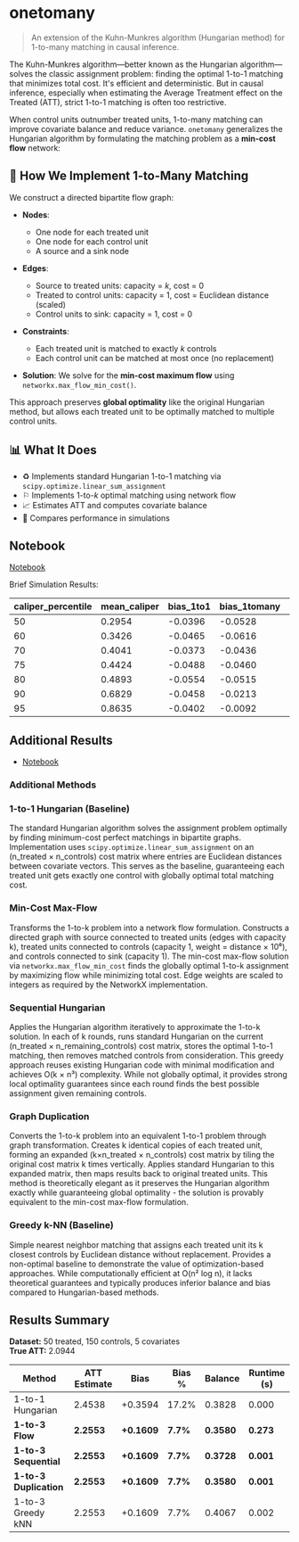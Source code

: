 # onetomany

> An extension of the Kuhn-Munkres algorithm (Hungarian method) for 1-to-many matching in causal inference.

The Kuhn-Munkres algorithm—better known as the Hungarian algorithm—solves the classic assignment problem: finding the optimal 1-to-1 matching that minimizes total cost. It's efficient and deterministic. But in causal inference, especially when estimating the Average Treatment effect on the Treated (ATT), strict 1-to-1 matching is often too restrictive.

When control units outnumber treated units, 1-to-many matching can improve covariate balance and reduce variance. `onetomany` generalizes the Hungarian algorithm by formulating the matching problem as a **min-cost flow** network:

## 🔧 How We Implement 1-to-Many Matching

We construct a directed bipartite flow graph:

* **Nodes**:

  * One node for each treated unit
  * One node for each control unit
  * A source and a sink node

* **Edges**:

  * Source to treated units: capacity = *k*, cost = 0
  * Treated to control units: capacity = 1, cost = Euclidean distance (scaled)
  * Control units to sink: capacity = 1, cost = 0

* **Constraints**:

  * Each treated unit is matched to exactly *k* controls
  * Each control unit can be matched at most once (no replacement)

* **Solution**: We solve for the **min-cost maximum flow** using `networkx.max_flow_min_cost()`.

This approach preserves **global optimality** like the original Hungarian method, but allows each treated unit to be optimally matched to multiple control units.

## 📊 What It Does

* ♻️ Implements standard Hungarian 1-to-1 matching via `scipy.optimize.linear_sum_assignment`
* ⚐ Implements 1-to-*k* optimal matching using network flow
* 📈 Estimates ATT and computes covariate balance
* 🚪 Compares performance in simulations

## Notebook

[Notebook](hungarian-one-to-many.ipynb)

Brief Simulation Results:

| caliper_percentile | mean_caliper | bias_1to1 | bias_1tomany | se_1to1 | se_1tomany | quality_1to1 | quality_1tomany | n_sims |
|--------------------|--------------|-----------|--------------|--------|------------|---------------|------------------|--------|
| 50                 | 0.2954       | -0.0396   | -0.0528      | 0.1960 | 0.1822     | 0.1950        | 0.2123           | 30     |
| 60                 | 0.3426       | -0.0465   | -0.0616      | 0.1790 | 0.1642     | 0.2156        | 0.2407           | 30     |
| 70                 | 0.4041       | -0.0373   | -0.0436      | 0.1672 | 0.1508     | 0.2381        | 0.2748           | 30     |
| 75                 | 0.4424       | -0.0488   | -0.0460      | 0.1627 | 0.1444     | 0.2505        | 0.2966           | 30     |
| 80                 | 0.4893       | -0.0554   | -0.0515      | 0.1581 | 0.1403     | 0.2640        | 0.3163           | 30     |
| 90                 | 0.6829       | -0.0458   | -0.0213      | 0.1514 | 0.1282     | 0.2988        | 0.3976           | 30     |
| 95                 | 0.8635       | -0.0402   | -0.0092      | 0.1481 | 0.1254     | 0.3239        | 0.4590           | 30     |


## Additional Results

* [Notebook](hungarian-one-to-many-alternates.ipynb)

### Additional Methods

### 1-to-1 Hungarian (Baseline)
The standard Hungarian algorithm solves the assignment problem optimally by finding minimum-cost perfect matchings in bipartite graphs. Implementation uses `scipy.optimize.linear_sum_assignment` on an (n_treated × n_controls) cost matrix where entries are Euclidean distances between covariate vectors. This serves as the baseline, guaranteeing each treated unit gets exactly one control with globally optimal total matching cost.

### Min-Cost Max-Flow
Transforms the 1-to-k problem into a network flow formulation. Constructs a directed graph with source connected to treated units (edges with capacity k), treated units connected to controls (capacity 1, weight = distance × 10⁶), and controls connected to sink (capacity 1). The min-cost max-flow solution via `networkx.max_flow_min_cost` finds the globally optimal 1-to-k assignment by maximizing flow while minimizing total cost. Edge weights are scaled to integers as required by the NetworkX implementation.

### Sequential Hungarian  
Applies the Hungarian algorithm iteratively to approximate the 1-to-k solution. In each of k rounds, runs standard Hungarian on the current (n_treated × n_remaining_controls) cost matrix, stores the optimal 1-to-1 matching, then removes matched controls from consideration. This greedy approach reuses existing Hungarian code with minimal modification and achieves O(k × n³) complexity. While not globally optimal, it provides strong local optimality guarantees since each round finds the best possible assignment given remaining controls.

### Graph Duplication
Converts the 1-to-k problem into an equivalent 1-to-1 problem through graph transformation. Creates k identical copies of each treated unit, forming an expanded (k×n_treated × n_controls) cost matrix by tiling the original cost matrix k times vertically. Applies standard Hungarian to this expanded matrix, then maps results back to original treated units. This method is theoretically elegant as it preserves the Hungarian algorithm exactly while guaranteeing global optimality - the solution is provably equivalent to the min-cost max-flow formulation.

### Greedy k-NN (Baseline)
Simple nearest neighbor matching that assigns each treated unit its k closest controls by Euclidean distance without replacement. Provides a non-optimal baseline to demonstrate the value of optimization-based approaches. While computationally efficient at O(n² log n), it lacks theoretical guarantees and typically produces inferior balance and bias compared to Hungarian-based methods.

## Results Summary

**Dataset:** 50 treated, 150 controls, 5 covariates  
**True ATT:** 2.0944

| Method | ATT Estimate | Bias | Bias % | Balance | Runtime (s) |
|--------|--------------|------|--------|---------|-------------|
| 1-to-1 Hungarian | 2.4538 | +0.3594 | 17.2% | 0.3828 | 0.000 |
| **1-to-3 Flow** | **2.2553** | **+0.1609** | **7.7%** | **0.3580** | **0.273** |
| **1-to-3 Sequential** | **2.2553** | **+0.1609** | **7.7%** | **0.3728** | **0.001** |
| **1-to-3 Duplication** | **2.2553** | **+0.1609** | **7.7%** | **0.3580** | **0.001** |
| 1-to-3 Greedy kNN | 2.2553 | +0.1609 | 7.7% | 0.4067 | 0.002 |



